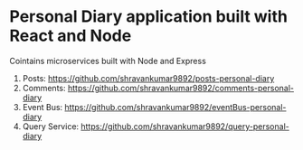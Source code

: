# Personal Diary application built with React and Node

Cointains microservices built with Node and Express
1. Posts: https://github.com/shravankumar9892/posts-personal-diary
2. Comments: https://github.com/shravankumar9892/comments-personal-diary
3. Event Bus: https://github.com/shravankumar9892/eventBus-personal-diary
4. Query Service: https://github.com/shravankumar9892/query-personal-diary
